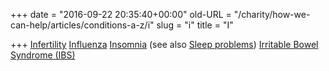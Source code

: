 +++
date = "2016-09-22 20:35:40+00:00"
old-URL = "/charity/how-we-can-help/articles/conditions-a-z/i"
slug = "i"
title = "I"

+++
[Infertility](/how-we-can-help-you/conditions-a-z/fertility-problems-2/)
[Influenza](/how-we-can-help-you/conditions-a-z/influenza/)
[Insomnia](/how-we-can-help-you/conditions-a-z/insomnia/) (see also [Sleep problems](/bha-charity/how-we-can-help/conditions-a-z/sleepless-britain/))
[Irritable Bowel Syndrome (IBS)](/how-we-can-help-you/conditions-a-z/irritable-bowel-syndrome/)